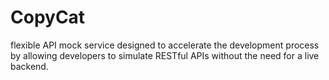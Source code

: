 # CopyCat
flexible API mock service designed to accelerate the development process by allowing developers to simulate RESTful APIs without the need for a live backend.
